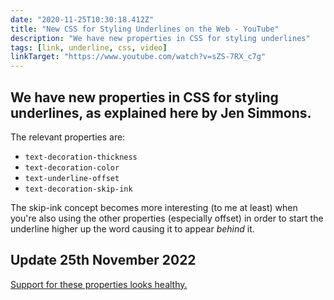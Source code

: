 ```yaml
---
date: "2020-11-25T10:30:18.412Z"
title: "New CSS for Styling Underlines on the Web - YouTube"
description: "We have new properties in CSS for styling underlines"
tags: [link, underline, css, video]
linkTarget: "https://www.youtube.com/watch?v=sZS-7RX_c7g"
---
```

We have new properties in CSS for styling underlines, as explained here by Jen Simmons.
---

The relevant properties are:

- `text-decoration-thickness`
- `text-decoration-color`
- `text-underline-offset`
- `text-decoration-skip-ink`

The skip-ink concept becomes more interesting (to me at least) when you're also using the other properties (especially offset) in order to start the underline higher up the word causing it to appear _behind_ it.

<h2>Update 25th November 2022</h2>

[Support for these properties looks healthy.](https://caniuse.com/?search=text-underline-offset)
